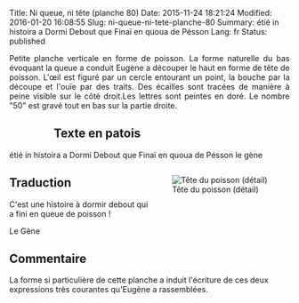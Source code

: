 Title: Ni queue, ni tête (planche 80)
Date: 2015-11-24 18:21:24
Modified: 2016-01-20 16:08:55
Slug: ni-queue-ni-tete-planche-80
Summary: étié in histoira a Dormi Debout que Finaï en quoua de Pésson
Lang: fr
Status: published

<p style="text-align:justify;">Petite planche verticale en forme de poisson. La forme naturelle du bas évoquant la queue a conduit Eugène a découper le haut en forme de tête de poisson. L'œil est figuré par un cercle entourant un point, la bouche par la découpe et l'ouïe par des traits. Des écailles sont tracées de manière à peine visible sur le côté droit.Les lettres sont peintes en doré. Le nombre "50" est gravé tout en bas sur la partie droite.</p>

<figure class="image-block" style="float: left;">
  <img alt="" src="{static}/images/planche_80.png">
  <figcaption style="max-width: 182px"></figcaption>
</figure>

## Texte en patois
étié in histoira a Dormi Debout que Finaï en quoua de Pésson              le  gène

<figure class="image-block" style="float: right;">
  <img alt="Tête du poisson (détail)" src="{static}/images/planche_80_detail_de_la_tete-2.png">
  <figcaption style="max-width: 230px">Tête du poisson (détail)</figcaption>
</figure>


## Traduction
C'est une histoire à dormir debout qui a fini en queue de poisson !

Le Gène

## Commentaire
La forme si particulière de cette planche a induit l'écriture de ces deux expressions très courantes qu'Eugène a rassemblées.

